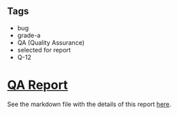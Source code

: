 ## Tags

- bug
- grade-a
- QA (Quality Assurance)
- selected for report
- Q-12

# [QA Report](https://github.com/code-423n4/2022-12-prepo-findings/issues/127) 

See the markdown file with the details of this report [here](https://github.com/code-423n4/2022-12-prepo-findings/blob/main/data/0xSmartContract-Q.md).